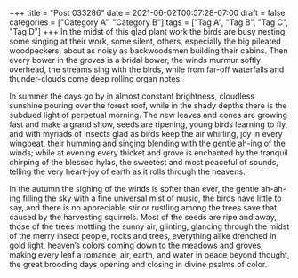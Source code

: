 +++
title = "Post 033286"
date = 2021-06-02T00:57:28-07:00
draft = false
categories = ["Category A", "Category B"]
tags = ["Tag A", "Tag B", "Tag C", "Tag D"]
+++
In the midst of this glad plant work the birds are busy nesting, some singing at their work, some silent, others, especially the big pileated woodpeckers, about as noisy as backwoodsmen building their cabins. Then every bower in the groves is a bridal bower, the winds murmur softly overhead, the streams sing with the birds, while from far-off waterfalls and thunder-clouds come deep rolling organ notes.

In summer the days go by in almost constant brightness, cloudless sunshine pouring over the forest roof, while in the shady depths there is the subdued light of perpetual morning. The new leaves and cones are growing fast and make a grand show, seeds are ripening, young birds learning to fly, and with myriads of insects glad as birds keep the air whirling, joy in every wingbeat, their humming and singing blending with the gentle ah-ing of the winds; while at evening every thicket and grove is enchanted by the tranquil chirping of the blessed hylas, the sweetest and most peaceful of sounds, telling the very heart-joy of earth as it rolls through the heavens.

In the autumn the sighing of the winds is softer than ever, the gentle ah-ah-ing filling the sky with a fine universal mist of music, the birds have little to say, and there is no appreciable stir or rustling among the trees save that caused by the harvesting squirrels. Most of the seeds are ripe and away, those of the trees mottling the sunny air, glinting, glancing through the midst of the merry insect people, rocks and trees, everything alike drenched in gold light, heaven’s colors coming down to the meadows and groves, making every leaf a romance, air, earth, and water in peace beyond thought, the great brooding days opening and closing in divine psalms of color.
